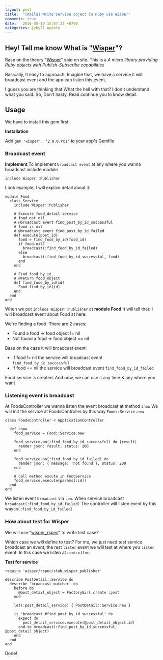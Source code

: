 ```yaml
---
layout: post
title:  "[Rails] Write service object in Ruby use Wisper"
comments: true
date:   2016-05-19 15:07:33 +0700
categories: jekyll update
---
```


## Hey! Tell me know What is "[Wisper][wisper_link]"?

Base on the theory "[Wisper][wisper_link]" said on site. This is a _A micro library providing Ruby objects with Publish-Subscribe capabilities_

Basically, It easy to approach. Imagine that, we have a service it will broadcast event and the app can listen this event.

I guess you are thinking that What the hell with that? I don't understand what you said.
So, Don't hasty. Read continue you to know detail.

<!-- Image here -->

## Usage

We have to install this gem first

**Installation**

Add `gem 'wisper', '2.0.0.rc1'` to your app's Gemfile

### Broadcast event
**Implement**
To implement `broadcast event` at any where you wanna broadcast include module

`include Wisper::Publisher`

Look example, I will explain detail about it:

```
module Food
  class Service
    include Wisper::Publisher

    # Execute food_detail service
    # food not nil
    # @broadcast event find_post_by_id_successful
    # food is nil
    # @broadcast event find_post_by_id_failed
    def execute(post_id)
      food = find_food_by_id(food_id)
      if food.nil?
        broadcast(:find_food_by_id_failed)
      else
        broadcast(:find_food_by_id_successful, food)
      end
    end

    # Find food by id
    # @return food_object
    def find_food_by_id(id)
      Food.find_by_id(id)
    end
  end
end
```

When we put `include Wisper::Publisher` at **module Food** It will tell that:
I will broadcast event about Food at here.

We're finding a food. There are 2 cases:

  * Found a food => food object != nil
  * Not found a food => food object == nil

Base on the case it will broadcast event:

  * If food != nil the service will broadcast event `find_food_by_id_successful`
  * If food == nil the service will broadcast event `find_food_by_id_failed`

Food service is created. And now, we can use it any time & any where you want

### Listening event is broadcast

At FoodsController we wanna listen the event broadcast at method `show`
We will init the service at FoodsController by this way `Food::Service.new`

```
class FoodsController < ApplicationController

  def show
    food_service = Food::Service.new

    food_service.on(:find_food_by_id_successful) do |result|
      render json: result, status: 200
    end

    food_service.on(:find_food_by_id_failed) do
      render json: { message: 'not found'}, status: 200
    end

    # Call method excute in FoodService
    food_service.execute(params[:id])
  end
end
```

We listen event `broadcast` via `.on`. When service broadcast `broadcast(:find_food_by_id_failed)`
The controller will listen event by this way`on(:find_food_by_id_failed)`

### How about test for Wisper

We will use "[wisper_rspec][wisper_rspec]" to write test case?

Which case we will define to test? For me, we just need test service broadcast an event, the rest `listen` event
we will test at where you `listen` event. In this case we listen at `controller`.

**Test for service**

```
require 'wisper/rspec/stub_wisper_publisher'

describe PostDetail::Service do
  describe 'broadcast matcher' do
    before do
      @post_detail_object = FactoryGirl.create :post
    end

    let(:post_detail_service) { PostDetail::Service.new }

    it 'broadcast #find_post_by_id_successful' do
      expect do
        post_detail_service.execute(@post_detail_object.id)
      end.to broadcast(:find_post_by_id_successful, @post_detail_object)
    end
  end
end
```

Done!

[wisper_rspec]: https://github.com/krisleech/wisper-rspec
[wisper_link]: https://github.com/krisleech/wisper
<!-- You’ll find this post in your `_posts` directory. Go ahead and edit it and re-build the site to see your changes. You can rebuild the site in many different ways, but the most common way is to run `jekyll serve`, which launches a web server and auto-regenerates your site when a file is updated.

To add new posts, simply add a file in the `_posts` directory that follows the convention `YYYY-MM-DD-name-of-post.ext` and includes the necessary front matter. Take a look at the source for this post to get an idea about how it works.

Jekyll also offers powerful support for code snippets:

{% highlight ruby %}
def print_hi(name)
  puts "Hi, #{name}"
end
print_hi('Tom')
#=> prints 'Hi, Tom' to STDOUT.
{% endhighlight %}

Check out the [Jekyll docs][jekyll-docs] for more info on how to get the most out of Jekyll. File all bugs/feature requests at [Jekyll’s GitHub repo][jekyll-gh]. If you have questions, you can ask them on [Jekyll Talk][jekyll-talk].

[jekyll-docs]: http://jekyllrb.com/docs/home
[jekyll-gh]:   https://github.com/jekyll/jekyll
[jekyll-talk]: https://talk.jekyllrb.com/ -->
